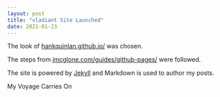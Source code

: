 ```yaml
---
layout: post
title: "vladiant Site Launched"
date: 2021-01-23
---
```


The look of [hankquinlan.github.io/](http://hankquinlan.github.io/) was chosen.

The steps from [jmcglone.com/guides/github-pages/](http://jmcglone.com/guides/github-pages/) were followed.

The site is powered by [Jekyll](http://jekyllrb.com) and Markdown is used to author my posts.

My Voyage Carries On
